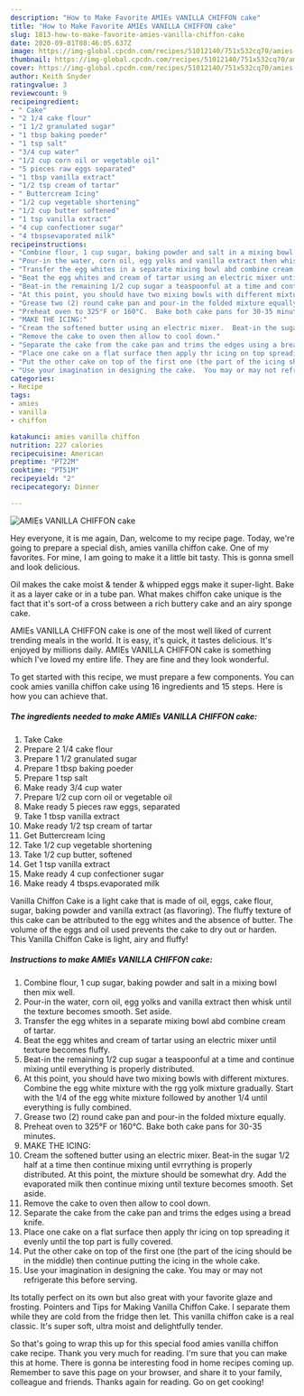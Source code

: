 ```yaml
---
description: "How to Make Favorite AMIEs VANILLA CHIFFON cake"
title: "How to Make Favorite AMIEs VANILLA CHIFFON cake"
slug: 1813-how-to-make-favorite-amies-vanilla-chiffon-cake
date: 2020-09-01T08:46:05.637Z
image: https://img-global.cpcdn.com/recipes/51012140/751x532cq70/amies-vanilla-chiffon-cake-recipe-main-photo.jpg
thumbnail: https://img-global.cpcdn.com/recipes/51012140/751x532cq70/amies-vanilla-chiffon-cake-recipe-main-photo.jpg
cover: https://img-global.cpcdn.com/recipes/51012140/751x532cq70/amies-vanilla-chiffon-cake-recipe-main-photo.jpg
author: Keith Snyder
ratingvalue: 3
reviewcount: 9
recipeingredient:
- " Cake"
- "2 1/4 cake flour"
- "1 1/2 granulated sugar"
- "1 tbsp baking poeder"
- "1 tsp salt"
- "3/4 cup water"
- "1/2 cup corn oil or vegetable oil"
- "5 pieces raw eggs separated"
- "1 tbsp vanilla extract"
- "1/2 tsp cream of tartar"
- " Buttercream Icing"
- "1/2 cup vegetable shortening"
- "1/2 cup butter softened"
- "1 tsp vanilla extract"
- "4 cup confectioner sugar"
- "4 tbspsevaporated milk"
recipeinstructions:
- "Combine flour, 1 cup sugar, baking powder and salt in a mixing bowl then mix well."
- "Pour-in the water, corn oil, egg yolks and vanilla extract then whisk until the texture becomes smooth.  Set aside."
- "Transfer the egg whites in a separate mixing bowl abd combine cream of tartar."
- "Beat the egg whites and cream of tartar using an electric mixer until texture becomes fluffy."
- "Beat-in the remaining 1/2 cup sugar a teaspoonful at a time and continue mixing until everything is properly distributed."
- "At this point, you should have two mixing bowls with different mixtures.  Combine the egg white mixture with the rgg yolk mixture gradually.  Start with the 1/4 of the egg white mixture followed by another 1/4 until everything is fully combined."
- "Grease two (2) round cake pan and pour-in the folded mixture equally."
- "Preheat oven to 325°F or 160°C.  Bake both cake pans for 30-35 minutes."
- "MAKE THE ICING:"
- "Cream the softened butter using an electric mixer.  Beat-in the sugar 1/2 half at a time then continue mixing until evrrything is properly distributed.  At this point, the mixture should be somewhat dry.  Add the evaporated milk then continue mixing until texture becomes smooth.  Set aside."
- "Remove the cake to oven then allow to cool down."
- "Separate the cake from the cake pan and trims the edges using a bread knife."
- "Place one cake on a flat surface then apply thr icing on top spreading it evenly until the top part is fully covered."
- "Put the other cake on top of the first one (the part of the icing should be in the middle) then continue putting the icing in the whole cake."
- "Use your imagination in designing the cake.  You may or may not refrigerate this before serving."
categories:
- Recipe
tags:
- amies
- vanilla
- chiffon

katakunci: amies vanilla chiffon 
nutrition: 227 calories
recipecuisine: American
preptime: "PT22M"
cooktime: "PT51M"
recipeyield: "2"
recipecategory: Dinner

---
```



![AMIEs VANILLA CHIFFON cake](https://img-global.cpcdn.com/recipes/51012140/751x532cq70/amies-vanilla-chiffon-cake-recipe-main-photo.jpg)

Hey everyone, it is me again, Dan, welcome to my recipe page. Today, we're going to prepare a special dish, amies vanilla chiffon cake. One of my favorites. For mine, I am going to make it a little bit tasty. This is gonna smell and look delicious.

Oil makes the cake moist &amp; tender &amp; whipped eggs make it super-light. Bake it as a layer cake or in a tube pan. What makes chiffon cake unique is the fact that it&#39;s sort-of a cross between a rich buttery cake and an airy sponge cake.

AMIEs VANILLA CHIFFON cake is one of the most well liked of current trending meals in the world. It is easy, it's quick, it tastes delicious. It's enjoyed by millions daily. AMIEs VANILLA CHIFFON cake is something which I've loved my entire life. They are fine and they look wonderful.


To get started with this recipe, we must prepare a few components. You can cook amies vanilla chiffon cake using 16 ingredients and 15 steps. Here is how you can achieve that.

<!--inarticleads1-->

##### The ingredients needed to make AMIEs VANILLA CHIFFON cake:

1. Take  Cake
1. Prepare 2 1/4 cake flour
1. Prepare 1 1/2 granulated sugar
1. Prepare 1 tbsp baking poeder
1. Prepare 1 tsp salt
1. Make ready 3/4 cup water
1. Prepare 1/2 cup corn oil or vegetable oil
1. Make ready 5 pieces raw eggs, separated
1. Take 1 tbsp vanilla extract
1. Make ready 1/2 tsp cream of tartar
1. Get  Buttercream Icing
1. Take 1/2 cup vegetable shortening
1. Take 1/2 cup butter, softened
1. Get 1 tsp vanilla extract
1. Make ready 4 cup confectioner sugar
1. Make ready 4 tbsps.evaporated milk


Vanilla Chiffon Cake is a light cake that is made of oil, eggs, cake flour, sugar, baking powder and vanilla extract (as flavoring). The fluffy texture of this cake can be attributed to the egg whites and the absence of butter. The volume of the eggs and oil used prevents the cake to dry out or harden. This Vanilla Chiffon Cake is light, airy and fluffy! 

<!--inarticleads2-->

##### Instructions to make AMIEs VANILLA CHIFFON cake:

1. Combine flour, 1 cup sugar, baking powder and salt in a mixing bowl then mix well.
1. Pour-in the water, corn oil, egg yolks and vanilla extract then whisk until the texture becomes smooth.  Set aside.
1. Transfer the egg whites in a separate mixing bowl abd combine cream of tartar.
1. Beat the egg whites and cream of tartar using an electric mixer until texture becomes fluffy.
1. Beat-in the remaining 1/2 cup sugar a teaspoonful at a time and continue mixing until everything is properly distributed.
1. At this point, you should have two mixing bowls with different mixtures.  Combine the egg white mixture with the rgg yolk mixture gradually.  Start with the 1/4 of the egg white mixture followed by another 1/4 until everything is fully combined.
1. Grease two (2) round cake pan and pour-in the folded mixture equally.
1. Preheat oven to 325°F or 160°C.  Bake both cake pans for 30-35 minutes.
1. MAKE THE ICING:
1. Cream the softened butter using an electric mixer.  Beat-in the sugar 1/2 half at a time then continue mixing until evrrything is properly distributed.  At this point, the mixture should be somewhat dry.  Add the evaporated milk then continue mixing until texture becomes smooth.  Set aside.
1. Remove the cake to oven then allow to cool down.
1. Separate the cake from the cake pan and trims the edges using a bread knife.
1. Place one cake on a flat surface then apply thr icing on top spreading it evenly until the top part is fully covered.
1. Put the other cake on top of the first one (the part of the icing should be in the middle) then continue putting the icing in the whole cake.
1. Use your imagination in designing the cake.  You may or may not refrigerate this before serving.


Its totally perfect on its own but also great with your favorite glaze and frosting. Pointers and Tips for Making Vanilla Chiffon Cake. I separate them while they are cold from the fridge then let. This vanilla chiffon cake is a real classic. It&#39;s super soft, ultra moist and delightfully tender. 

So that's going to wrap this up for this special food amies vanilla chiffon cake recipe. Thank you very much for reading. I'm sure that you can make this at home. There is gonna be interesting food in home recipes coming up. Remember to save this page on your browser, and share it to your family, colleague and friends. Thanks again for reading. Go on get cooking!
